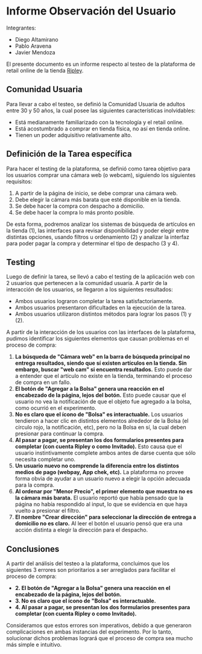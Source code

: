 # Informe Observación del Usuario

Integrantes:

* Diego Altamirano
* Pablo Aravena
* Javier Mendoza

El presente documento es un informe respecto al testeo de la plataforma de retail online de la tienda [Ripley](https://simple.ripley.cl/).

## Comunidad Usuaria

Para llevar a cabo el testeo, se definió la Comunidad Usuaria de adultos entre 30 y 50 años, la cual posee las siguientes características inolvidables:

* Está medianamente familiarizado con la tecnología y el retail online.
* Está acostumbrado a comprar en tienda física, no así en tienda online.
* Tienen un poder adquisitivo relativamente alto.

## Definición de la Tarea específica

Para hacer el testing de la plataforma, se definió como tarea objetivo para los usuarios comprar una cámara web (o webcam), siguiendo los siguientes requisitos:

1. A partir de la página de inicio, se debe comprar una cámara web.
2. Debe elegir la cámara más barata que esté disponible en la tienda.
3. Se debe hacer la compra con despacho a domicilio.
4. Se debe hacer la compra lo más pronto posible.

De esta forma, podremos analizar los sistemas de búsqueda de artículos en la tienda (1), las interfaces para revisar disponibilidad y poder elegir entre distintas opciones, usando filtros u ordenamiento (2) y analizar la interfaz para poder pagar la compra y determinar el tipo de despacho (3 y 4).

## Testing

Luego de definir la tarea, se llevó a cabo el testing de la aplicación web con 2 usuarios que pertenecen a la comunidad usuaria. A partir de la interacción de los usuarios, se llegaron a los siguientes resultados:

* Ambos usuarios lograron completar la tarea satisfactoriamente.
* Ambos usuarios presentaron dificultades en la ejecución de la tarea.
* Ambos usuarios utilizaron distintos métodos para lograr los pasos (1) y (2).

A partir de la interacción de los usuarios con las interfaces de la plataforma, pudimos identificar los siguientes elementos que causan problemas en el proceso de compra:

1. **La búsqueda de "Cámara web" en la barra de búsqueda principal no entrega resultados, siendo que sí existen artículos en la tienda. Sin embargo, buscar "web cam" si encuentra resultados.** Esto puede dar a entender que el artículo no existe en la tienda, terminando el proceso de compra en un fallo.
2. **El botón de "Agregar a la Bolsa" genera una reacción en el encabezado de la página, lejos del botón.** Esto puede causar que el usuario no vea la notificación de que el objeto fue agregado a la bolsa, como ocurrió en el experimento.
3. **No es claro que el ícono de "Bolsa" es interactuable.** Los usuarios tendieron a hacer clic en distintos elementos alrededor de la Bolsa (el círculo rojo, la notificación, etc), pero no la Bolsa en sí, la cual deben presionar para continuar la compra.
4. **Al pasar a pagar, se presentan los dos formularios presentes para completar (con cuenta Ripley o como Invitado).** Esto causa que el usuario instintivamente complete ambos antes de darse cuenta que sólo necesita completar uno.
5. **Un usuario nuevo no comprende la diferencia entre los distintos medios de pago (webpay, App chek, etc).** La plataforma no provee forma obvia de ayudar a un usuario nuevo a elegir la opción adecuada para la compra.
6. **Al ordenar por "Menor Precio", el primer elemento que muestra no es la cámara más barata.** El usuario reportó que había pensado que la página no había respondido al input, lo que se evidencia en que haya vuelto a presionar el filtro.
7. **El nombre "Crear dirección" para seleccionar la dirección de entrega a domicilio no es claro.** Al leer el botón el usuario pensó que era una acción distinta a elegir la dirección para el despacho.

## Conclusiones

A partir del análisis del testeo a la plataforma, concluimos que los siguientes 3 errores son prioritarios a ser arreglados para facilitar el proceso de compra:

* **2. El botón de "Agregar a la Bolsa" genera una reacción en el encabezado de la página, lejos del botón.**
* **3. No es claro que el ícono de "Bolsa" es interactuable.**
* **4. Al pasar a pagar, se presentan los dos formularios presentes para completar (con cuenta Ripley o como Invitado).**

Consideramos que estos errores son imperativos, debido a que generaron complicaciones en ambas instancias del experimento. Por lo tanto, solucionar dichos problemas logrará que el proceso de compra sea mucho más simple e intuitivo.
